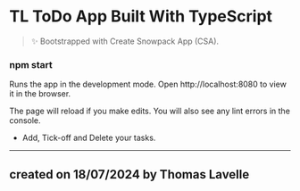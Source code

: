 # TL ToDo App Built With TypeScript
> ✨ Bootstrapped with Create Snowpack App (CSA).

### npm start

Runs the app in the development mode.
Open http://localhost:8080 to view it in the browser.

The page will reload if you make edits.
You will also see any lint errors in the console.

- Add, Tick-off and Delete your tasks.


---------------------------------------
created on 18/07/2024 by Thomas Lavelle
---------------------------------------